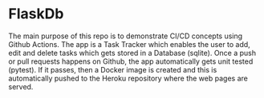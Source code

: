 # FlaskDb
The main purpose of this repo is to demonstrate CI/CD concepts using Github Actions.
The app is a Task Tracker which enables the user to add, edit and delete tasks which gets stored in a Database (sqlite).
Once a push or pull requests happens on Github, the app automatically gets unit tested (pytest). If it passes, then a Docker
image is created and this is automatically pushed to the Heroku repository where the web pages are served.
